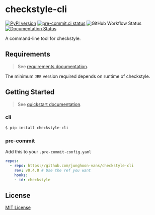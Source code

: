 checkstyle-cli
===

[![PyPI version](https://img.shields.io/pypi/v/checkstyle-cli)](https://pypi.org/project/checkstyle-cli/)
[![pre-commit.ci status](https://results.pre-commit.ci/badge/github/junghoon-vans/checkstyle-cli/develop.svg)](https://results.pre-commit.ci/latest/github/junghoon-vans/checkstyle-cli/develop)
![GitHub Workflow Status](https://img.shields.io/github/workflow/status/junghoon-vans/checkstyle-cli/Upload%20Python%20Package)
[![Documentation Status](https://readthedocs.org/projects/checkstyle-cli/badge/?version=latest)](https://checkstyle-cli.readthedocs.io/en/latest/?badge=latest)

A command-line tool for checkstyle.

Requirements
---

> See [requirements documentation](https://checkstyle-cli.readthedocs.io/en/latest/user_guide/requirements.html).

The minimum `JRE` version required depends on runtime of checkstyle.

Getting Started
---

> See [quickstart documentation](https://checkstyle-cli.readthedocs.io/en/latest/index.html#quickstart).

### cli

```bash
$ pip install checkstyle-cli
```

### pre-commit

Add this to your `.pre-commit-config.yaml`

```yaml
repos:
  - repo: https://github.com/junghoon-vans/checkstyle-cli
    rev: v0.4.0 # Use the ref you want
    hooks:
    - id: checkstyle
```

License
---

[MIT License](https://github.com/junghoon-vans/checkstyle-cli/blob/main/LICENSE)